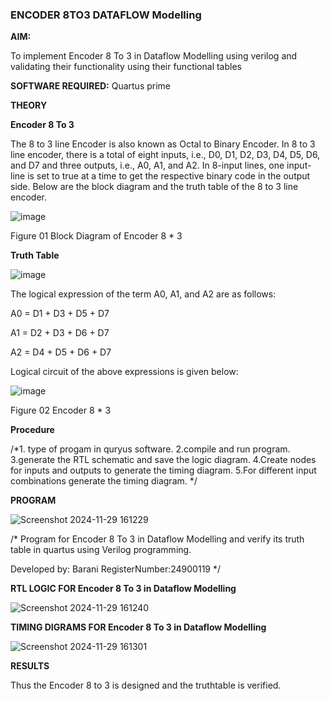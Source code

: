 ### ENCODER 8TO3 DATAFLOW Modelling

**AIM:**

To implement  Encoder 8 To 3 in Dataflow Modelling using verilog and validating their functionality using their functional tables

**SOFTWARE REQUIRED:** Quartus prime

**THEORY**

**Encoder 8 To 3**

The 8 to 3 line Encoder is also known as Octal to Binary Encoder. In 8 to 3 line encoder, there is a total of eight inputs, i.e., D0, D1, D2, D3, D4, D5, D6, and D7 and three outputs, i.e., A0, A1, and A2. In 8-input lines, one input-line is set to true at a time to get the respective binary code in the output side. Below are the block diagram and the truth table of the 8 to 3 line encoder.

![image](https://github.com/naavaneetha/ENCODER8TO3DATAFLOW/assets/154305477/0bc242c1-eb9e-4c47-afe5-30428470efc3)

Figure 01  Block Diagram of Encoder 8 * 3

**Truth Table**

![image](https://github.com/naavaneetha/ENCODER8TO3DATAFLOW/assets/154305477/35496b14-ae6e-4cd1-9abd-d6736b576575)

The logical expression of the term A0, A1, and A2 are as follows:

A0 = D1 + D3 + D5 + D7

A1 = D2 + D3 + D6 + D7

A2 = D4 + D5 + D6 + D7

Logical circuit of the above expressions is given below:

![image](https://github.com/naavaneetha/ENCODER8TO3DATAFLOW/assets/154305477/95acaee6-c873-4c75-89eb-ef09fb158053)

Figure 02  Encoder 8 * 3

**Procedure**

/*1. type of progam in quryus software. 2.compile and run program. 3.generate the RTL schematic and save the logic diagram. 4.Create nodes for inputs and outputs to
generate the timing diagram. 5.For different input combinations generate
the timing diagram. */

**PROGRAM**

![Screenshot 2024-11-29 161229](https://github.com/user-attachments/assets/af4ba9ee-d84b-4e40-ac44-e7f5ba7efbe0)


/* Program for Encoder 8 To 3 in Dataflow Modelling and verify its truth table in quartus using Verilog programming. 

Developed by: Barani  RegisterNumber:24900119
*/

**RTL LOGIC FOR Encoder 8 To 3 in Dataflow Modelling**

![Screenshot 2024-11-29 161240](https://github.com/user-attachments/assets/efcbcc65-a607-4c67-848f-2ea4cf9e4502)


**TIMING DIGRAMS FOR Encoder 8 To 3 in Dataflow Modelling**

![Screenshot 2024-11-29 161301](https://github.com/user-attachments/assets/473d4882-11a2-4d50-b69d-218fb12afeb2)


**RESULTS**

Thus the Encoder 8 to 3 is designed and the truthtable is verified.



